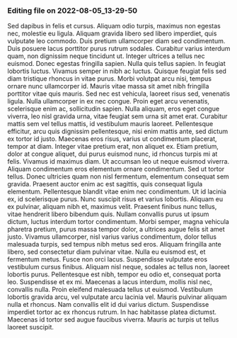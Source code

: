 

### Editing file on 2022-08-05_13-29-50

Sed dapibus in felis et cursus. Aliquam odio turpis, maximus non egestas nec, molestie eu ligula. Aliquam gravida libero sed libero imperdiet, quis vulputate leo commodo. Duis pretium ullamcorper diam sed condimentum. Duis posuere lacus porttitor purus rutrum sodales. Curabitur varius interdum quam, non dignissim neque tincidunt ut. Integer ultrices a tellus nec euismod. Donec egestas fringilla sapien. Nulla quis tellus sapien. In feugiat lobortis luctus. Vivamus semper in nibh ac luctus. Quisque feugiat felis sed diam tristique rhoncus in vitae purus. Morbi volutpat arcu nisi, tempus ornare nunc ullamcorper id. Mauris vitae massa sit amet nibh fringilla porttitor vitae quis mauris.
Sed nec est vehicula, laoreet risus sed, venenatis ligula. Nulla ullamcorper in ex nec congue. Proin eget arcu venenatis, scelerisque enim ac, sollicitudin sapien. Nulla aliquam, eros eget congue viverra, leo nisl gravida urna, vitae feugiat sem urna sit amet erat. Curabitur mattis sem vel tellus mattis, id vestibulum mauris laoreet. Pellentesque efficitur, arcu quis dignissim pellentesque, nisi enim mattis ante, sed dictum ex tortor id justo. Maecenas eros risus, varius ut condimentum placerat, tempor at diam. Integer vitae pretium erat, non aliquet ex. Etiam pretium, dolor at congue aliquet, dui purus euismod nunc, id rhoncus turpis mi at felis. Vivamus id maximus diam. Ut accumsan leo ut neque euismod viverra.
Aliquam condimentum eros elementum ornare condimentum. Sed ut tortor tellus. Donec ultricies quam non nisl fermentum, elementum consequat sem gravida. Praesent auctor enim ac est sagittis, quis consequat ligula elementum. Pellentesque blandit vitae enim nec condimentum. Ut id lacinia ex, id scelerisque purus. Nunc suscipit risus et varius lobortis. Aliquam eu ex pulvinar, aliquam nibh et, maximus velit. Praesent finibus nunc tellus, vitae hendrerit libero bibendum quis. Nullam convallis purus ut ipsum dictum, luctus interdum tortor condimentum. Morbi semper, magna vehicula pharetra pretium, purus massa tempor dolor, a ultrices augue felis sit amet justo. Vivamus ullamcorper, nisl varius varius condimentum, dolor tellus malesuada turpis, sed tempus nibh metus sed eros. Aliquam fringilla ante libero, sed consectetur diam pulvinar vitae.
Nulla eu euismod est, et fermentum metus. Fusce non orci lacus. Suspendisse vulputate eros vestibulum cursus finibus. Aliquam nisl neque, sodales ac tellus non, laoreet lobortis purus. Pellentesque est nibh, tempor eu odio et, consequat porta leo. Suspendisse et ex mi. Maecenas a lacus interdum, mollis nisl nec, convallis nulla. Proin eleifend malesuada tellus ut euismod. Vestibulum lobortis gravida arcu, vel vulputate arcu lacinia vel. Mauris pulvinar aliquam nulla et rhoncus. Nam convallis elit id dui varius dictum. Suspendisse imperdiet tortor ac ex rhoncus rutrum. In hac habitasse platea dictumst. Maecenas id tortor sed augue faucibus viverra. Mauris ac turpis ut tellus laoreet suscipit.


